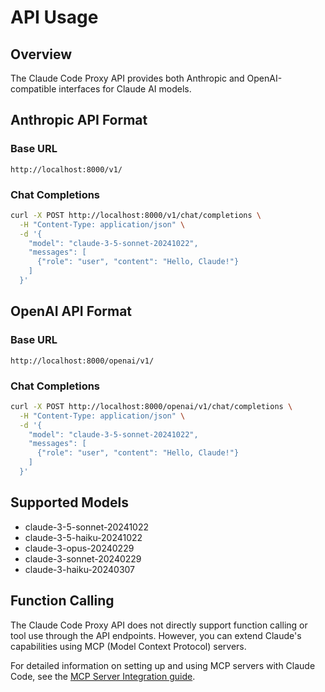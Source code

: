 # API Usage

## Overview

The Claude Code Proxy API provides both Anthropic and OpenAI-compatible interfaces for Claude AI models.

## Anthropic API Format

### Base URL
```
http://localhost:8000/v1/
```

### Chat Completions
```bash
curl -X POST http://localhost:8000/v1/chat/completions \
  -H "Content-Type: application/json" \
  -d '{
    "model": "claude-3-5-sonnet-20241022",
    "messages": [
      {"role": "user", "content": "Hello, Claude!"}
    ]
  }'
```

## OpenAI API Format

### Base URL
```
http://localhost:8000/openai/v1/
```

### Chat Completions
```bash
curl -X POST http://localhost:8000/openai/v1/chat/completions \
  -H "Content-Type: application/json" \
  -d '{
    "model": "claude-3-5-sonnet-20241022",
    "messages": [
      {"role": "user", "content": "Hello, Claude!"}
    ]
  }'
```

## Supported Models

- claude-3-5-sonnet-20241022
- claude-3-5-haiku-20241022
- claude-3-opus-20240229
- claude-3-sonnet-20240229
- claude-3-haiku-20240307

## Function Calling

The Claude Code Proxy API does not directly support function calling or tool use through the API endpoints. However, you can extend Claude's capabilities using MCP (Model Context Protocol) servers.

For detailed information on setting up and using MCP servers with Claude Code, see the [MCP Server Integration guide](mcp-integration.md).
